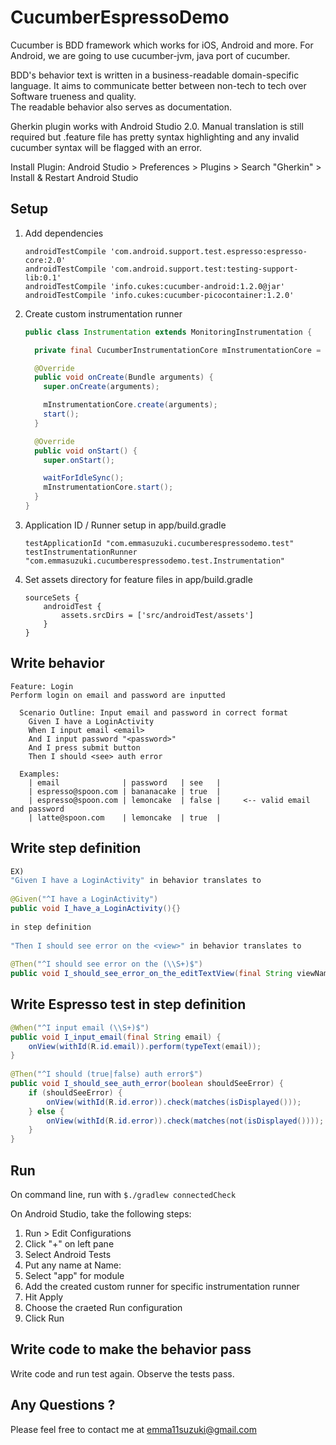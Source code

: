 CucumberEspressoDemo
====================

Cucumber is BDD framework which works for iOS, Android and more.
For Android, we are going to use cucumber-jvm, java port of cucumber.

BDD's behavior text is written in a business-readable domain-specific language.
It aims to communicate better between non-tech to tech over Software trueness and quality.  
The readable behavior also serves as documentation.

Gherkin plugin works with Android Studio 2.0. Manual translation is still required but .feature file has pretty syntax highlighting and any invalid cucumber syntax will be flagged with an error.

Install Plugin: Android Studio > Preferences > Plugins > Search "Gherkin" > Install & Restart Android Studio

## Setup
1. Add dependencies

    ```
    androidTestCompile 'com.android.support.test.espresso:espresso-core:2.0'
    androidTestCompile 'com.android.support.test:testing-support-lib:0.1'
    androidTestCompile 'info.cukes:cucumber-android:1.2.0@jar'
    androidTestCompile 'info.cukes:cucumber-picocontainer:1.2.0'
    ```
    
2. Create custom instrumentation runner

    ```java
    public class Instrumentation extends MonitoringInstrumentation {

      private final CucumberInstrumentationCore mInstrumentationCore = new CucumberInstrumentationCore(this);

      @Override
      public void onCreate(Bundle arguments) {
        super.onCreate(arguments);

        mInstrumentationCore.create(arguments);
        start();
      }

      @Override
      public void onStart() {
        super.onStart();

        waitForIdleSync();
        mInstrumentationCore.start();
      }
    }
    ```

3. Application ID / Runner setup in app/build.gradle

    ```
    testApplicationId "com.emmasuzuki.cucumberespressodemo.test"
    testInstrumentationRunner "com.emmasuzuki.cucumberespressodemo.test.Instrumentation"
    ```

4. Set assets directory for feature files in app/build.gradle

    ```
    sourceSets {
        androidTest {
            assets.srcDirs = ['src/androidTest/assets']
        }
    }
    ```
    
## Write behavior
    
    Feature: Login
    Perform login on email and password are inputted

      Scenario Outline: Input email and password in correct format
        Given I have a LoginActivity
        When I input email <email>
        And I input password "<password>"
        And I press submit button
        Then I should <see> auth error

      Examples:
        | email              | password   | see   |
        | espresso@spoon.com | bananacake | true  |
        | espresso@spoon.com | lemoncake  | false |     <-- valid email and password
        | latte@spoon.com    | lemoncake  | true  |
    
    
## Write step definition

```java
EX) 
"Given I have a LoginActivity" in behavior translates to
    
@Given("^I have a LoginActivity")
public void I_have_a_LoginActivity(){}
    
in step definition
    
"Then I should see error on the <view>" in behavior translates to
    
@Then("^I should see error on the (\\S+)$")
public void I_should_see_error_on_the_editTextView(final String viewName) {}
```
 
## Write Espresso test in step definition

```java
@When("^I input email (\\S+)$")
public void I_input_email(final String email) {
    onView(withId(R.id.email)).perform(typeText(email));
}
    
@Then("^I should (true|false) auth error$")
public void I_should_see_auth_error(boolean shouldSeeError) {
    if (shouldSeeError) {
        onView(withId(R.id.error)).check(matches(isDisplayed()));
    } else {
        onView(withId(R.id.error)).check(matches(not(isDisplayed())));
    }
}
```
## Run
On command line, run with `$./gradlew connectedCheck`

On Android Studio, take the following steps:

1. Run > Edit Configurations
2. Click "+" on left pane
3. Select Android Tests
4. Put any name at Name: 
5. Select "app" for module
6. Add the created custom runner for specific instrumentation runner
7. Hit Apply
8. Choose the craeted Run configuration 
9. Click Run
    
## Write code to make the behavior pass

Write code and run test again.  Observe the tests pass.

## Any Questions ? 
Please feel free to contact me at emma11suzuki@gmail.com

